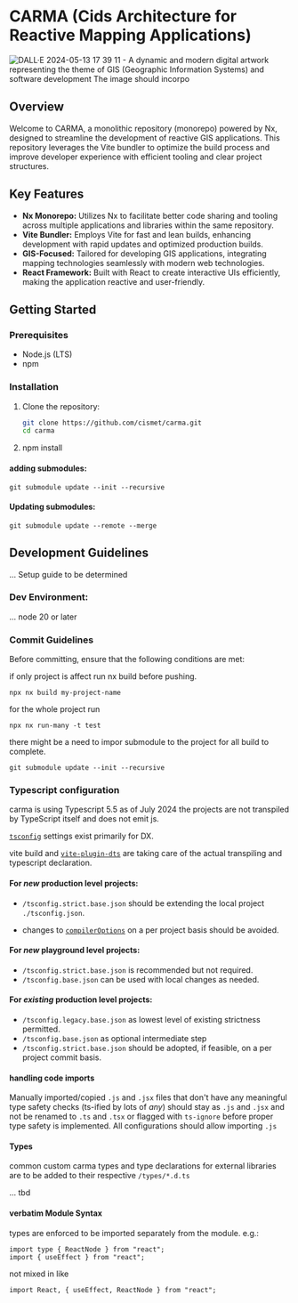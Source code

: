# CARMA (Cids Architecture for Reactive Mapping Applications)

![DALL·E 2024-05-13 17 39 11 - A dynamic and modern digital artwork representing the theme of GIS (Geographic Information Systems) and software development  The image should incorpo](https://github.com/cismet/carma/assets/837211/977be510-7928-404c-92c5-091a208a2358)

## Overview

Welcome to CARMA, a monolithic repository (monorepo) powered by Nx, designed to streamline the development of reactive GIS applications. This repository leverages the Vite bundler to optimize the build process and improve developer experience with efficient tooling and clear project structures.

## Key Features

- **Nx Monorepo:** Utilizes Nx to facilitate better code sharing and tooling across multiple applications and libraries within the same repository.
- **Vite Bundler:** Employs Vite for fast and lean builds, enhancing development with rapid updates and optimized production builds.
- **GIS-Focused:** Tailored for developing GIS applications, integrating mapping technologies seamlessly with modern web technologies.
- **React Framework:** Built with React to create interactive UIs efficiently, making the application reactive and user-friendly.

## Getting Started

### Prerequisites

- Node.js (LTS)
- npm

### Installation

1. Clone the repository:
   ```bash
   git clone https://github.com/cismet/carma.git
   cd carma
   ```


2. npm install

#### adding submodules:

`git submodule update --init --recursive`

#### Updating submodules:

`git submodule update --remote --merge`

## Development Guidelines

... Setup guide to be determined

### Dev Environment:

... node 20 or later

### Commit Guidelines

Before committing, ensure that the following conditions are met:

if only project is affect run nx build before pushing.

`npx nx build my-project-name`

for the whole project run

`npx nx run-many -t test`

there might be a need to impor submodule to the project for all build to complete.

`git submodule update --init --recursive`

### Typescript configuration

carma is using Typescript 5.5 as of July 2024
the projects are not transpiled by TypeScript itself and does not emit js.

[`tsconfig`](https://www.typescriptlang.org/tsconfig/) settings exist primarily for DX.

vite build and [`vite-plugin-dts`](https://www.npmjs.com/package/vite-plugin-dts) are taking care of the actual transpiling and typescript declaration.

#### For _new_ production level projects:

- `/tsconfig.strict.base.json` should be extending the local project `./tsconfig.json`.

- changes to [`compilerOptions`](https://www.typescriptlang.org/tsconfig/#compilerOptions) on a per project basis should be avoided.

#### For _new_ playground level projects:

- `/tsconfig.strict.base.json` is recommended but not required.
- `/tsconfig.base.json` can be used with local changes as needed.

#### For _existing_ production level projects:

- `/tsconfig.legacy.base.json` as lowest level of existing strictness permitted.
- `/tsconfig.base.json` as optional intermediate step
- `/tsconfig.strict.base.json` should be adopted, if feasible, on a per project commit basis.

#### handling code imports

Manually imported/copied `.js` and `.jsx` files that don't have any meaningful type safety checks (ts-ified by lots of _any_) should stay as `.js` and `.jsx` and not be renamed to `.ts` and `.tsx` or flagged with `ts-ignore` before proper type safety is implemented.
All configurations should allow importing `.js`

#### Types

common custom carma types and type declarations for external libraries
are to be added to their respective `/types/*.d.ts`

... tbd

#### verbatim Module Syntax

types are enforced to be imported separately from the module.
e.g.:

```
import type { ReactNode } from "react";
import { useEffect } from "react";
```

not mixed in like

```
import React, { useEffect, ReactNode } from "react";
```

